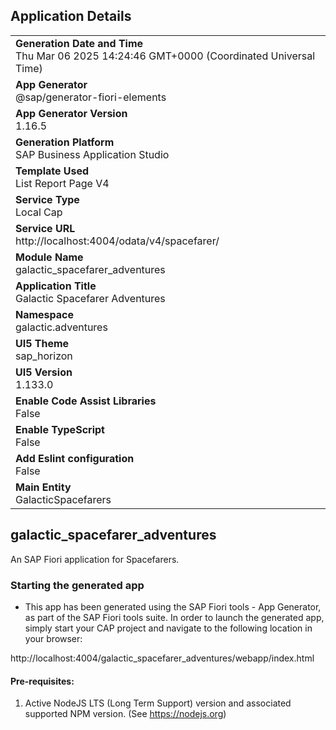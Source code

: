 ## Application Details
|               |
| ------------- |
|**Generation Date and Time**<br>Thu Mar 06 2025 14:24:46 GMT+0000 (Coordinated Universal Time)|
|**App Generator**<br>@sap/generator-fiori-elements|
|**App Generator Version**<br>1.16.5|
|**Generation Platform**<br>SAP Business Application Studio|
|**Template Used**<br>List Report Page V4|
|**Service Type**<br>Local Cap|
|**Service URL**<br>http://localhost:4004/odata/v4/spacefarer/|
|**Module Name**<br>galactic_spacefarer_adventures|
|**Application Title**<br>Galactic Spacefarer Adventures|
|**Namespace**<br>galactic.adventures|
|**UI5 Theme**<br>sap_horizon|
|**UI5 Version**<br>1.133.0|
|**Enable Code Assist Libraries**<br>False|
|**Enable TypeScript**<br>False|
|**Add Eslint configuration**<br>False|
|**Main Entity**<br>GalacticSpacefarers|

## galactic_spacefarer_adventures

An SAP Fiori application for Spacefarers.

### Starting the generated app

-   This app has been generated using the SAP Fiori tools - App Generator, as part of the SAP Fiori tools suite.  In order to launch the generated app, simply start your CAP project and navigate to the following location in your browser:

http://localhost:4004/galactic_spacefarer_adventures/webapp/index.html

#### Pre-requisites:

1. Active NodeJS LTS (Long Term Support) version and associated supported NPM version.  (See https://nodejs.org)


